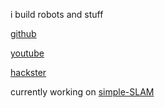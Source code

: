 i build robots and stuff

[github](https://github.com/kemfic)

[youtube](https://youtube.com/kemalficici)

[hackster](https://hackster.io/kemfic)


currently working on [simple-SLAM](https://github.com/kemfic/simple-slam)
